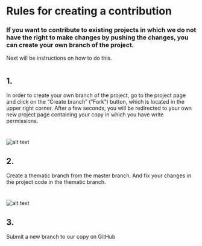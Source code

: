 # Rules for creating a contribution

### If you want to contribute to existing projects in which we do not have the right to make changes by pushing the changes, you can create your own branch of the project.
 Next will be instructions on how to do this.
 #
 #
 #
## 1.
In order to create your own branch of the project, go to the project page and click on the “Create branch” 
(“Fork”) button, which is located in the upper right corner. After a few seconds, you will be redirected to your own new project page containing your copy in which you have write permissions.
#
![alt text](https://sun1-86.userapi.com/KP4xTGzMrZl-JBOx-8LzRST_2M4wBITm9T_aFg/C9gA-Ycj1XE.jpg "Fork")
## 2.
Create a thematic branch from the master branch. And fix your changes in the project code in the thematic branch.
#
![alt text](https://sun1-24.userapi.com/mfL0g0Hz-9r7m58w58oRHAhzz_BxQYBD5I3kJg/UefW8KopdPg.jpg "Your thematic branch")
## 3.
Submit a new branch to our copy on GitHub
